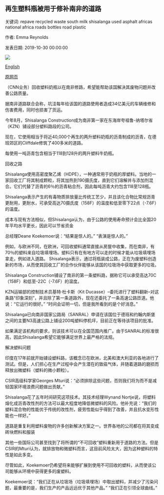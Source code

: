 ## 再生塑料瓶被用于修补南非的道路

关键词: repave recycled waste south milk shisalanga used asphalt africas national africa roads bottles road plastic

作者: Emma Reynolds

发表日期: 2019-10-30 00:00:00

![](https://cdn.cnn.com/cnnnext/dam/assets/191023145100-shisalanga-2-super-tease.jpg)

[English](Recycled%20plastic%20bottles%20are%20being%20used%20to%20repave%20South%20Africa%27s%20roads.md)

[原网页](https://edition.cnn.com/2019/10/30/business/plastic-roads-in-south-africa-intl/index.html)

（CNN业务）回收塑料奶瓶以在南非修路，希望能帮助该国解决其废物问题并改善公路质量。

据南非道路联合会称，坑洼每年给该国的道路使用者造成34亿美元的车辆维修和伤害费用，同时也损害了货运。

今年8月，Shisalanga Construction成为南非第一家在东海岸夸祖鲁-纳塔尔省（KZN）铺设部分塑料路段的公司。

现在，它使用相当于将近40,000个再生的两升塑料奶瓶的沥青制成的沥青，在德班郊区的Cliffdale修筑了400多米的道路。

每使用一吨沥青包含相当于118到128升的两升塑料牛奶瓶。

回收之路

Shisalanga使用高密度聚乙烯（HDPE），一种通常用于奶瓶的厚塑料。当地的一家回收工厂将其制成颗粒，将其加热到190摄氏度，直到它们溶解并与添加剂混合。它们代替了沥青的6％的沥青粘合剂，因此每吨沥青大约包含118至128瓶。

Shisalanga表示产生的有毒物质排放量比传统工艺少，并且该化合物比常规沥青更耐用，更耐水，可承受高达70摄氏度（158F）的温度和低至零下22点（-7.6F）的温度。

成本与现有方法相似，但Shisalanga认为，由于公路的使用寿命预计会比全国20年平均水平更长，因此可以节省资金

总经理Deane Koekemoer说：“结果是惊人的。” “表演是惊人的。”

例如，与欧洲不同，在欧洲，可回收塑料通常直接从房屋中收集，而在南非，有70％的塑料来自垃圾填埋场。塑料只有在有地方可以走的时候才能从垃圾填埋场拿走，例如进入道路。 Shisalanga表示，通过将瓶装成公路，正在为废塑料创造新的市场，从而使其回收工厂的合作伙伴能够从该国的垃圾场中获取更多的垃圾。

Shisalanga Construction铺设了南非的第一条塑料路，据称它可以承受高达70C（158F）和低至-22C（-7.6F）的温度。

KZN运输部的控制技术员基特·杜卡斯（Kit Ducasse）–委托进行了塑料翻新–对这条路“印象深刻”，并且除了第一条道路外，现在还委托了一条高速公路匝道。他说：“它运行的很好。” “时间会证明一切，但是我所看到的是个好消息。”

Shisalanga已向南非国家公路局（SANRAL）申请在该国位于德班和约翰内斯堡之间的主要N3高速公路上铺设200吨塑料停机坪，目前正在等待该项目的批准。

如果满足该机构的要求，则该技术可以在全国范围内推广。由于SANRAL的标准很高，因此Shisalanga希望它能够满足世界上最严格的法规。

解决塑料问题

印度在17年前就开始铺设塑料路，该概念已在欧洲，北美和澳大利亚的各地进行了测试。但是，人们担心在生产过程中会产生潜在的致癌气体，并随着道路的磨损而释放出微塑料（塑料的微小颗粒）。

CSIR高级科学家Georges Mturi说：“必须排除这些问题，否则我们将为而不是减轻国家环境浪费问题做出贡献。”

Shisalanga花了五年时间研究这项技术。其技术经理Wynand Nortje说，将塑料熔化成沥青改性剂的方法可以最大程度地降低微塑料的风险。他补充说：“我们的塑料混合物的性能优于传统的改性剂，疲劳性能似乎得到了改善，并且抗水变形性能也一样好。”

道路是重复利用塑料废物的许多创新解决方案之一。世界各地的公司都在将其变成砖块燃料和服装

其他一些国际公司甚至找到了将所谓的“不可回收”塑料重新用于道路的方法。但是CSIR的Mturi认为，就排放物和微塑料而言，这目前风险太大，因为这种塑料的特性是如此多变。

尽管如此，Koekemoer仍希望将来能够扩展到使用不可回收的塑料，从而使该公司能够从环境中获得更多的废塑料。

Koekemoer说：“我们正在从垃圾场（垃圾填埋场）中取出塑料，并减少了污染问题，最重要的是，我们生产的产品远远优于其他产品。” “我们正在引领全球曲线。”
